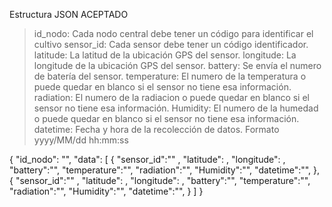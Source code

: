 Estructura JSON ACEPTADO

> id_nodo: Cada nodo central debe tener un código para identificar el cultivo
> sensor_id: Cada sensor debe tener un código identificador.
> latitude: La latitud de la ubicación GPS del sensor.
> longitude: La longitude de la ubicación GPS del sensor.
> battery: Se envía el numero de batería del sensor. 
> temperature: El numero de la temperatura o puede quedar en blanco si el sensor no tiene esa información.
> radiation: El numero de la radiacion o puede quedar en blanco si el sensor no tiene esa información.
> Humidity: El numero de la humedad o puede quedar en blanco si el sensor no tiene esa información.
> datetime: Fecha y hora de la recolección de datos. Formato yyyy/MM/dd hh:mm:ss


{
"id_nodo": "",
 "data": [
      {
        "sensor_id":"" ,
        "latitude": ,
        "longitude": ,
   	   "battery":"",
	   "temperature":"",
	   "radiation":"",
	   "Humidity":"",
	   "datetime":"",
      },
      {
        "sensor_id":"" ,
        "latitude": ,
        "longitude": ,
   	   "battery":"",
	   "temperature":"",
	   "radiation":"",
	   "Humidity":"",
	   "datetime":"",
      }
    ]
}